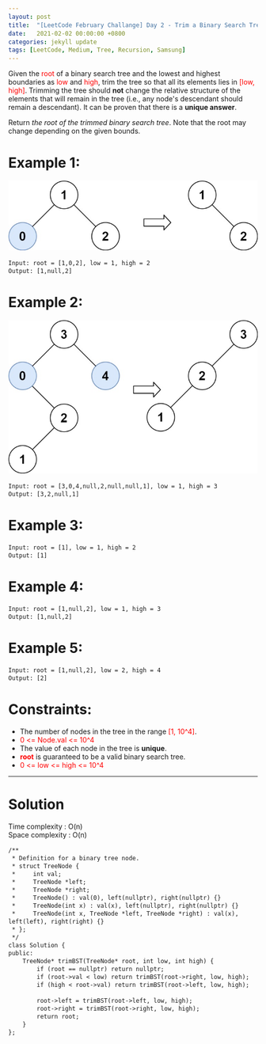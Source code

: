 ```yaml
---
layout: post
title:  "[LeetCode February Challange] Day 2 - Trim a Binary Search Tree"
date:   2021-02-02 00:00:00 +0800
categories: jekyll update
tags: [LeetCode, Medium, Tree, Recursion, Samsung]
---
```

Given the <font color="red">root</font> of a binary search tree and the lowest and highest boundaries as <font color="red">low</font> and <font color="red">high</font>, trim the tree so that all its elements lies in <font color="red">[low, high]</font>. Trimming the tree should **not** change the relative structure of the elements that will remain in the tree (i.e., any node's descendant should remain a descendant). It can be proven that there is a **unique answer**.

Return *the root of the trimmed binary search tree*. Note that the root may change depending on the given bounds.

# Example 1:

![](https://github.com/nshawn4675/nshawn4675.github.io/blob/master/_pic/669_ex1.jpg?raw=true)

	Input: root = [1,0,2], low = 1, high = 2
	Output: [1,null,2]

# Example 2:

![](https://github.com/nshawn4675/nshawn4675.github.io/blob/master/_pic/669_ex2.jpg?raw=true)

	Input: root = [3,0,4,null,2,null,null,1], low = 1, high = 3
	Output: [3,2,null,1]

# Example 3:

	Input: root = [1], low = 1, high = 2
	Output: [1]

# Example 4:

	Input: root = [1,null,2], low = 1, high = 3
	Output: [1,null,2]

# Example 5:

	Input: root = [1,null,2], low = 2, high = 4
	Output: [2]

# Constraints:

- The number of nodes in the tree in the range <font color="red">[1, 10^4]</font>.
- <font color="red">0 <= Node.val <= 10^4</font>
- The value of each node in the tree is **unique**.
- **<font color="red">root</font>** is guaranteed to be a valid binary search tree.
- <font color="red">0 <= low <= high <= 10^4</font>

______________________  

# Solution  

Time complexity : O(n)  
Space complexity : O(n)  

	/**
	 * Definition for a binary tree node.
	 * struct TreeNode {
	 *     int val;
	 *     TreeNode *left;
	 *     TreeNode *right;
	 *     TreeNode() : val(0), left(nullptr), right(nullptr) {}
	 *     TreeNode(int x) : val(x), left(nullptr), right(nullptr) {}
	 *     TreeNode(int x, TreeNode *left, TreeNode *right) : val(x), left(left), right(right) {}
	 * };
	 */
	class Solution {
	public:
	    TreeNode* trimBST(TreeNode* root, int low, int high) {
	        if (root == nullptr) return nullptr;
	        if (root->val < low) return trimBST(root->right, low, high);
	        if (high < root->val) return trimBST(root->left, low, high);
	        
	        root->left = trimBST(root->left, low, high);
	        root->right = trimBST(root->right, low, high);
	        return root;
	    }
	};